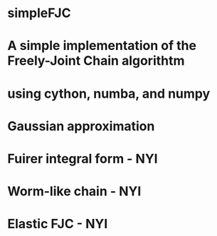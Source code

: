 # simpleFJC

# A simple implementation of the Freely-Joint Chain algorithtm
# using cython, numba, and numpy

# Gaussian approximation
# Fuirer integral form    - NYI
# Worm-like chain         - NYI
# Elastic FJC             - NYI

